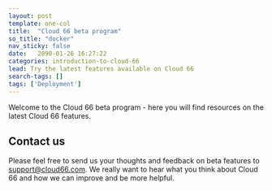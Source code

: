 ```yaml
---
layout: post
template: one-col
title:  "Cloud 66 beta program"
so_title: "docker"
nav_sticky: false
date:   2090-01-26 16:27:22
categories: introduction-to-cloud-66
lead: Try the latest features available on Cloud 66
search-tags: []
tags: ['Deployment']
---
```


Welcome to the Cloud 66 beta program - here you will find resources on the latest Cloud 66 features.

## Contact us

Please feel free to send us your thoughts and feedback on beta features to <a href="mailto:support@cloud66.com">support@cloud66.com</a>. We really want to hear what you think about Cloud 66 and how we can improve and be more helpful.